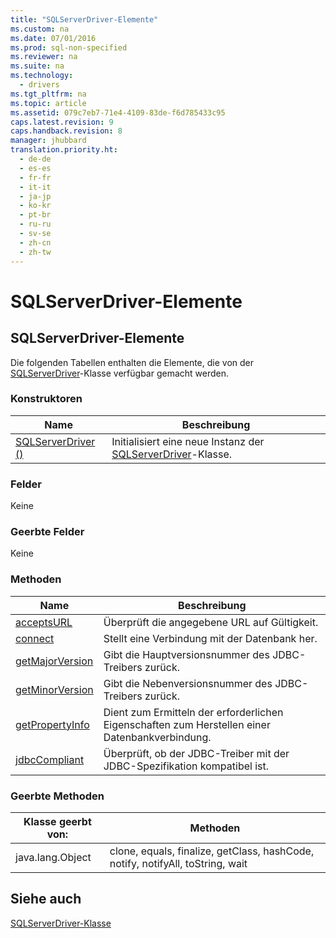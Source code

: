 ```yaml
---
title: "SQLServerDriver-Elemente"
ms.custom: na
ms.date: 07/01/2016
ms.prod: sql-non-specified
ms.reviewer: na
ms.suite: na
ms.technology: 
  - drivers
ms.tgt_pltfrm: na
ms.topic: article
ms.assetid: 079c7eb7-71e4-4109-83de-f6d785433c95
caps.latest.revision: 9
caps.handback.revision: 8
manager: jhubbard
translation.priority.ht: 
  - de-de
  - es-es
  - fr-fr
  - it-it
  - ja-jp
  - ko-kr
  - pt-br
  - ru-ru
  - sv-se
  - zh-cn
  - zh-tw
---
```

# SQLServerDriver-Elemente
    
## SQLServerDriver\-Elemente  
 Die folgenden Tabellen enthalten die Elemente, die von der [SQLServerDriver](../content/SQLServerDriver-Class.md)\-Klasse verfügbar gemacht werden.  
  
### Konstruktoren  
  
|Name|Beschreibung|  
|----------|------------------|  
|[SQLServerDriver \(\)](../content/SQLServerDriver-Constructor---.md)|Initialisiert eine neue Instanz der [SQLServerDriver](../content/SQLServerDriver-Class.md)\-Klasse.|  
  
### Felder  
 Keine  
  
### Geerbte Felder  
 Keine  
  
### Methoden  
  
|Name|Beschreibung|  
|----------|------------------|  
|[acceptsURL](../content/acceptsURL-Method--SQLServerDriver-.md)|Überprüft die angegebene URL auf Gültigkeit.|  
|[connect](../content/connect-Method--SQLServerDriver-.md)|Stellt eine Verbindung mit der Datenbank her.|  
|[getMajorVersion](../content/getMajorVersion-Method--SQLServerDriver-.md)|Gibt die Hauptversionsnummer des JDBC\-Treibers zurück.|  
|[getMinorVersion](../content/getMinorVersion-Method--SQLServerDriver-.md)|Gibt die Nebenversionsnummer des JDBC\-Treibers zurück.|  
|[getPropertyInfo](../content/getPropertyInfo-Method--SQLServerDriver-.md)|Dient zum Ermitteln der erforderlichen Eigenschaften zum Herstellen einer Datenbankverbindung.|  
|[jdbcCompliant](../content/jdbcCompliant-Method--SQLServerDriver-.md)|Überprüft, ob der JDBC\-Treiber mit der JDBC\-Spezifikation kompatibel ist.|  
  
### Geerbte Methoden  
  
|Klasse geerbt von:|Methoden|  
|------------------------|--------------|  
|java.lang.Object|clone, equals, finalize, getClass, hashCode, notify, notifyAll, toString, wait|  
  
## Siehe auch  
 [SQLServerDriver-Klasse](../content/SQLServerDriver-Class.md)  
  
  
